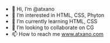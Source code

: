 - 👋 Hi, I’m @atxano
- 👀 I’m interested in HTML, CSS, Phyton
- 🌱 I’m currently learning HTML, CSS
- 💞️ I’m looking to collaborate on CG
- 📫 How to reach me www.atxano.com

<!---
atxano/atxano is a ✨ special ✨ repository because its `README.md` (this file) appears on your GitHub profile.
You can click the Preview link to take a look at your changes.
--->
